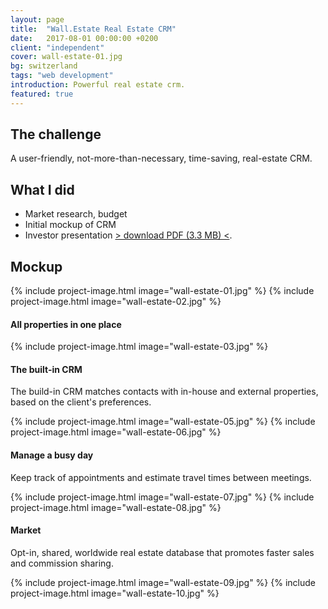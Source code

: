 ```yaml
---
layout: page
title:  "Wall.Estate Real Estate CRM"
date:   2017-08-01 00:00:00 +0200
client: "independent"
cover: wall-estate-01.jpg
bg: switzerland
tags: "web development"
introduction: Powerful real estate crm.
featured: true
---
```


## The challenge

A user-friendly, not-more-than-necessary, time-saving, real-estate CRM.

## What I did

- Market research, budget
- Initial mockup of CRM
- Investor presentation [> download PDF (3.3 MB) <](/assets/files/wall-estate-investor-presentation.pdf).

## Mockup

{% include project-image.html image="wall-estate-01.jpg" %}
{% include project-image.html image="wall-estate-02.jpg" %}

#### All properties in one place

{% include project-image.html image="wall-estate-03.jpg" %}

#### The built-in CRM

The build-in CRM matches contacts with in-house and external properties, based on the client's preferences.

{% include project-image.html image="wall-estate-05.jpg" %}
{% include project-image.html image="wall-estate-06.jpg" %}

#### Manage a busy day

Keep track of appointments and estimate travel times between meetings.

{% include project-image.html image="wall-estate-07.jpg" %}
{% include project-image.html image="wall-estate-08.jpg" %}

#### Market

Opt-in, shared, worldwide real estate database that promotes faster sales and commission sharing.

{% include project-image.html image="wall-estate-09.jpg" %}
{% include project-image.html image="wall-estate-10.jpg" %}
